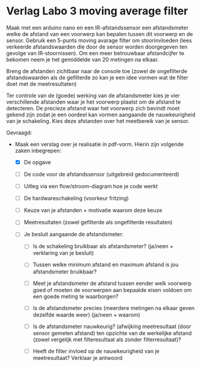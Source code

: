 # Verlag Labo 3 moving average filter

Maak met een arduino nano en een IR-afstandssensor een afstandsmeter welke de afstand van een voorwerp kan bepalen tussen dit voorwerp en de sensor.  Gebruik een 5-punts moving avarage filter om stoorinvloeden (lees verkeerde afstandswaarden die door de sensor worden doorgegeven ten gevolge van IR-stoornissen).  Om een meer betrouwbaar afstandcijfer te bekomen neem je het gemiddelde van 20 metingen na elkaar.

Breng de afstanden zichtbaar naar de console toe (zowel de ongefilterde afstandswaarden als de gefilterde zo kan je een idee vormen wat de filter doet met de meetresultaten)

Ter controle van de (goede) werking van de afstandsmeter kies je vier verschillende afstanden waar je het voorwerp plaatst om de afstand te detecteren.  De precieze afstand waar het voorwerp zich bevindt moet gekend zijn zodat je een oordeel kan vormen aangaande de nauwkeurigheid van je schakeling.  Kies deze afstanden over het meetbereik van je sensor.

Gevraagd:

- Maak een verslag over je realisatie in pdf-vorm.  Hierin zijn volgende zaken inbegrepen:
  
  - [x] De opgave
  
  - [ ] De code voor de afstandssensor (uitgebreid gedocumenteerd)
  
  - [ ] Uitleg via een flow/stroom-diagram hoe je code werkt
  
  - [ ] De hardwareschakeling (voorkeur fritzing)
  
  - [ ] Keuze van je afstanden + motivatie waarom deze keuze
  
  - [ ] Meetresultaten (zowel gefilterde als ongefilterde resultaten)
  
  - [ ] Je besluit aangaande de afstandsmeter:
    
    - [ ] Is de schakeling bruikbaar als afstandsmeter? (ja/neen + verklaring van je besluit)
    
    - [ ] Tussen welke minimum afstand en maximum afstand is jou afstandsmeter bruikbaar?
    
    - [ ] Meet je afstandsmeter de afstand tussen eender welk voorwerp goed of moeten de voorwerpen aan bepaalde eisen voldoen om een goede meting te waarborgen?
    
    - [ ] Is de afstandsmeter precies (meerdere metingen na elkaar geven dezelfde waarde weer) (ja/neen + waarom)
    
    - [ ] Is de afstandsmeter nauwkeurig? (afwijking meetresultaat (door sensor gemeten afstand) ten opzichte van de werkelijke afstand (zowel vergelijk met filteresultaat als zonder filterresultaat)?
    
    - [ ] Heeft de filter invloed op de nauwkeurigheid van je meetresultaat?  Verklaar je antwoord
    

